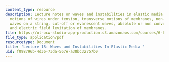 ```yaml
---
content_type: resource
description: Lecture notes on waves and instabilities in elastic media, transverse
  motions of wires under tension, transverse motions of membranes, non-dispersive
  waves on a string, cut-off or evanescent waves, absolute or non convective instability,
  and electric field levitation of membranes.
file: https://ol-ocw-studio-app-production.s3.amazonaws.com/courses/6-641-electromagnetic-fields-forces-and-motion-spring-2005/f098796b4d3673da567ea38bc32757b0_lecture18.pdf
file_type: application/pdf
resourcetype: Document
title: 'Lecture 18: Waves and Instabilities In Elastic Media '
uid: f098796b-4d36-73da-567e-a38bc32757b0
---
```

